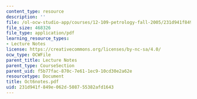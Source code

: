 ```yaml
---
content_type: resource
description: ''
file: /ol-ocw-studio-app/courses/12-109-petrology-fall-2005/231d941f849e062d508755382afd1643_Oct6notes.pdf
file_size: 468326
file_type: application/pdf
learning_resource_types:
- Lecture Notes
license: https://creativecommons.org/licenses/by-nc-sa/4.0/
ocw_type: OCWFile
parent_title: Lecture Notes
parent_type: CourseSection
parent_uid: f5b77fac-870c-7e61-1ec9-10cd30e2a62e
resourcetype: Document
title: Oct6notes.pdf
uid: 231d941f-849e-062d-5087-55382afd1643
---
```

